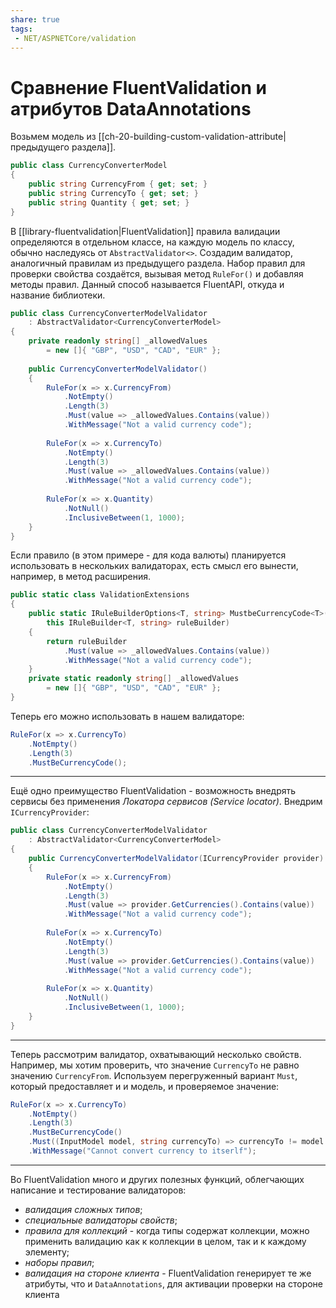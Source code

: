 ```yaml
---
share: true
tags:
 - NET/ASPNETCore/validation
---
```

# Сравнение FluentValidation и атрибутов DataAnnotations
Возьмем модель из [[ch-20-building-custom-validation-attribute|предыдущего раздела]].
```csharp
public class CurrencyConverterModel
{
	public string CurrencyFrom { get; set; }
	public string CurrencyTo { get; set; }
	public string Quantity { get; set; }
}
```
В [[library-fluentvalidation|FluentValidation]] правила валидации определяются в отдельном классе, на каждую модель по классу, обычно наследуясь от `AbstractValidator<>`. Создадим валидатор, аналогичный правилам из предыдущего раздела. Набор правил для проверки свойства создаётся, вызывая метод `RuleFor()` и добавляя методы правил. Данный способ называется FluentAPI, откуда и название библиотеки.
```csharp
public class CurrencyConverterModelValidator 
	: AbstractValidator<CurrencyConverterModel>
{
	private readonly string[] _allowedValues 
		= new []{ "GBP", "USD", "CAD", "EUR" };
	
	public CurrencyConverterModelValidator()
	{
		RuleFor(x => x.CurrencyFrom)
			.NotEmpty()
			.Length(3)
			.Must(value => _allowedValues.Contains(value))
			.WithMessage("Not a valid currency code");
			
		RuleFor(x => x.CurrencyTo)
			.NotEmpty()
			.Length(3)
			.Must(value => _allowedValues.Contains(value))
			.WithMessage("Not a valid currency code");
			
		RuleFor(x => x.Quantity)
			.NotNull()
			.InclusiveBetween(1, 1000);
	}
}
```
Если правило (в этом примере - для кода валюты) планируется использовать в нескольких валидаторах, есть смысл его вынести, например, в метод расширения.
```csharp
public static class ValidationExtensions
{
	public static IRuleBuilderOptions<T, string> MustbeCurrencyCode<T>(
		this IRuleBuilder<T, string> ruleBuilder)
	{
		return ruleBuilder
			.Must(value => _allowedValues.Contains(value))
			.WithMessage("Not a valid currency code");
	}
	private static readonly string[] _allowedValues 
		= new []{ "GBP", "USD", "CAD", "EUR" };
}
```
Теперь его можно использовать в нашем валидаторе:
```csharp
RuleFor(x => x.CurrencyTo)
	.NotEmpty()
	.Length(3)
	.MustBeCurrencyCode();
```
---
Ещё одно преимущество FluentValidation - возможность внедрять сервисы без применения *Локатора сервисов (Service locator)*. Внедрим `ICurrencyProvider`:
```csharp
public class CurrencyConverterModelValidator 
	: AbstractValidator<CurrencyConverterModel>
{
	public CurrencyConverterModelValidator(ICurrencyProvider provider)
	{
		RuleFor(x => x.CurrencyFrom)
			.NotEmpty()
			.Length(3)
			.Must(value => provider.GetCurrencies().Contains(value))
			.WithMessage("Not a valid currency code");
			
		RuleFor(x => x.CurrencyTo)
			.NotEmpty()
			.Length(3)
			.Must(value => provider.GetCurrencies().Contains(value))
			.WithMessage("Not a valid currency code");
			
		RuleFor(x => x.Quantity)
			.NotNull()
			.InclusiveBetween(1, 1000);
	}
}
```
---
Теперь рассмотрим валидатор, охватывающий несколько свойств. Например, мы хотим проверить, что значение `CurrencyTo` не равно значению `CurrencyFrom`. Используем перегруженный вариант `Must`, который предоставляет и и модель, и проверяемое значение:
```csharp
RuleFor(x => x.CurrencyTo)
	.NotEmpty()
	.Length(3)
	.MustBeCurrencyCode()
	.Must((InputModel model, string currencyTo) => currencyTo != model.CurrencyFrom)
	.WithMessage("Cannot convert currency to itserlf");
```
---
Во FluentValidation много и других полезных функций, облегчающих написание и тестирование валидаторов:
- *валидация сложных типов*;
- *специальные валидаторы свойств*;
- *правила для коллекций* - когда типы содержат коллекции, можно применить валидацию как к коллекции в целом, так и к каждому элементу;
- *наборы правил*;
- *валидация на стороне клиента* - FluentValidation генерирует те же атрибуты, что и `DataAnnotations`, для активации проверки на стороне клиента

